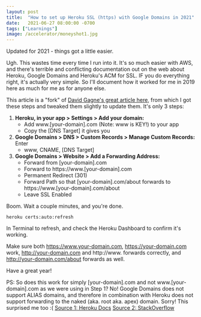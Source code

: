 ```yaml
---
layout: post
title:  "How to set up Heroku SSL (https) with Google Domains in 2021"
date:   2021-06-27 08:00:00 -0700
tags: ["Learnings"]
image: /accelerator/moneyshot1.jpg
---
```


Updated for 2021 - things got a little easier. 

Ugh. This wastes time every time I run into it. It's so much easier with AWS, and there's terrible and conflicting documentation out on the web about Heroku, Google Domains and Heroku's ACM for SSL. IF you do everything right, it's actually very simple. So I'll document how it worked for me in 2019 here as much for me as for anyone else.

This article is a "fork" of [David Gagne's great article here](https://medium.com/@david.gagne/set-up-a-custom-domain-for-your-heroku-application-using-google-domains-guaranteed-a2b2ff934f97), from which I got these steps and tweaked them slightly to update them. It's only 3 steps:


1. **Heroku, in your app > Settings > Add your domain:** 
	* Add www.[your-domain].com (Note: www is KEY!) to your app 
	* Copy the [DNS Target] it gives you
2. **Google Domains > DNS > Custom Records > Manage Custom Records:** Enter
	* www, CNAME, [DNS Target]
3. **Google Domains > Website > Add a Forwarding Address:** 
	* Forward from [your-domain].com
	* Forward to https://www.[your-domain].com
	* Permanent Redirect (301)
	* Forward Path so that [your-domain].com/about forwards to https://www.[your-domain].com/about
	* Leave SSL Enabled

Boom. Wait a couple minutes, and you're done.
	
	heroku certs:auto:refresh

In Terminal to refresh, and check the Heroku Dashboard to confirm it's working. 

Make sure both https://www.your-domain.com, https://your-domain.com work, http://your-domain.com and http://www. forwards correctly, and http://your-domain.com/about forwards as well.

Have a great year!


PS: So does this work for simply [your-domain].com and not www.[your-domain].com as we were using in Step 1? No! Google Domains does not support ALIAS domains, and therefore in combination with Heroku does not support forwarding to the naked (aka. root aka. apex) domain. Sorry! This surprised me too :( [Source 1: Heroku Docs](https://help.heroku.com/NH44MODG/my-root-domain-isn-t-working-what-s-wrong) [Source 2: StackOverflow](https://stackoverflow.com/questions/43197176/how-to-set-up-ssl-for-naked-domain-from-google-domains-to-heroku)